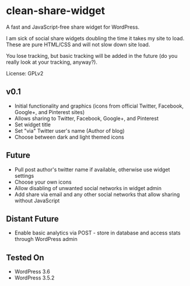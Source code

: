 clean-share-widget
==================
A fast and JavaScript-free share widget for WordPress. 

I am sick of social share widgets doubling the time it takes my site to load. These are pure HTML/CSS and will not slow down site load.

You lose tracking, but basic tracking will be added in the future (do you really look at your tracking, anyway?).

License: GPLv2


v0.1
----
* Initial functionality and graphics (icons from official Twitter, Facebook, Google+, and Pinterest sites)
* Allows sharing to Twitter, Facebook, Google+, and Pinterest
* Set widget title
* Set "via" Twitter user's name (Author of blog)
* Choose between dark and light themed icons


Future
------
* Pull post author's twitter name if available, otherwise use widget settings
* Choose your own icons
* Allow disabling of unwanted social networks in widget admin
* Add share via email and any other social networks that allow sharing without JavaScript


Distant Future
--------------
* Enable basic analytics via POST - store in database and access stats through WordPress admin


Tested On
---------
* WordPress 3.6
* WordPress 3.5.2
